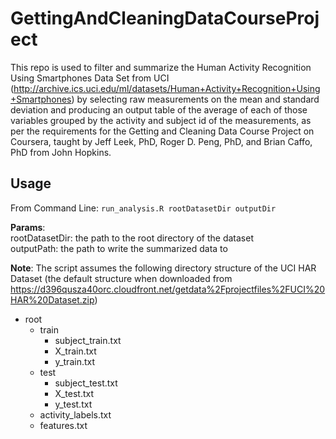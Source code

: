 # GettingAndCleaningDataCourseProject

This repo is used to filter and summarize the Human Activity Recognition Using Smartphones Data Set from UCI (http://archive.ics.uci.edu/ml/datasets/Human+Activity+Recognition+Using+Smartphones) by selecting raw measurements on the mean and standard deviation and producing an output table of the average of each of those variables grouped by the activity and subject id of the measurements, as per the requirements for the Getting and Cleaning Data Course Project on Coursera, taught by Jeff Leek, PhD, Roger D. Peng, PhD, and Brian Caffo, PhD from John Hopkins. 

## Usage

From Command Line: `run_analysis.R rootDatasetDir outputDir`

**Params**:  
rootDatasetDir: the path to the root directory of the dataset  
outputPath: the path to write the summarized data to

**Note**: The script assumes the following directory structure of the UCI HAR Dataset (the default structure when downloaded from https://d396qusza40orc.cloudfront.net/getdata%2Fprojectfiles%2FUCI%20HAR%20Dataset.zip)  

* root  
  * train  
    * subject_train.txt  
    * X_train.txt  
    * y_train.txt  
  * test  
    * subject_test.txt  
    * X_test.txt  
    * y_test.txt  
  * activity_labels.txt  
  * features.txt  
